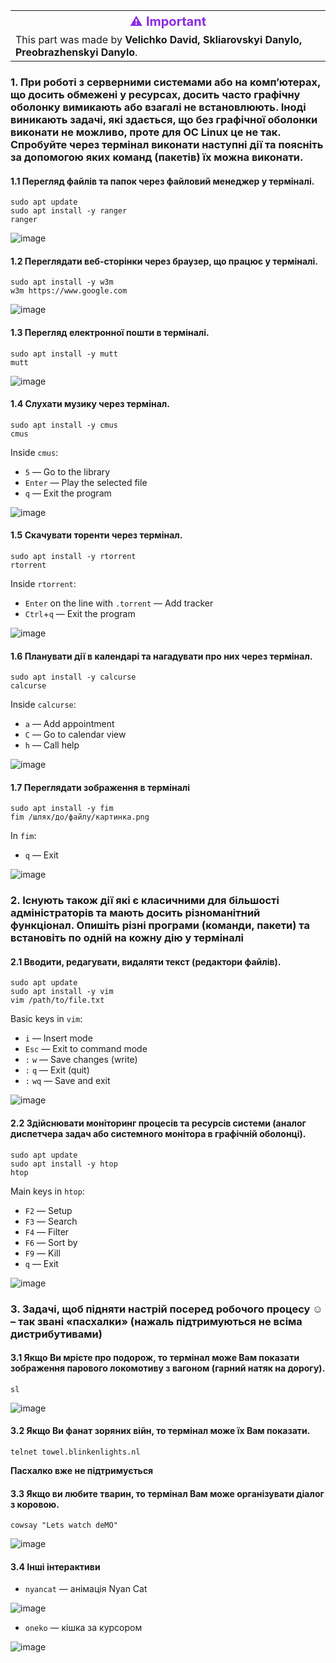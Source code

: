 <table>
  <tr>
    <th style="color:#8A2BE2; font-size:20px;">⚠ Important</th>
  </tr>
  <tr>
    <td>This part was made by <strong>Velichko David, Skliarovskyi Danylo, Preobrazhenskyi Danylo</strong>.</td>
  </tr>
</table>

### 1. При роботі з серверними системами або на комп’ютерах, що досить обмежені у ресурсах, досить часто графічну оболонку вимикають або взагалі не встановлюють. Іноді виникають задачі, які здається, що без графічної оболонки виконати не можливо, проте для ОС Linux це не так. Спробуйте через термінал виконати наступні дії та поясніть за допомогою яких команд (пакетів) їх можна виконати.

#### 1.1 Перегляд файлів та папок через файловий менеджер у терміналі.

```
sudo apt update
sudo apt install -y ranger
ranger
```
![image](https://github.com/user-attachments/assets/4ab239aa-2862-4a5f-b65c-f2534df68df9)

#### 1.2 Переглядати веб-сторінки через браузер, що працює у терміналі.

```
sudo apt install -y w3m
w3m https://www.google.com
```
![image](https://github.com/user-attachments/assets/f8bcb576-f4ba-4c6a-b953-92fc0dcc0804)

#### 1.3 Перегляд електронної пошти в терміналі.

```
sudo apt install -y mutt
mutt
```
![image](https://github.com/user-attachments/assets/5621c3f5-3778-42e5-a1fc-16252961d863)

#### 1.4 Слухати музику через термінал.

```
sudo apt install -y cmus
cmus
```

Inside `cmus`:

- `5` — Go to the library
- `Enter` — Play the selected file
- `q` — Exit the program

![image](https://github.com/user-attachments/assets/37337c7e-d6e4-4c36-ae0c-624045ff6256)

#### 1.5 Скачувати торенти через термінал.

```
sudo apt install -y rtorrent
rtorrent
```

Inside `rtorrent`:

- `Enter` on the line with `.torrent` — Add tracker
- `Ctrl`+`q` — Exit the program

![image](https://github.com/user-attachments/assets/d34c8cc2-1568-4ec5-b692-dc73cf9e00f5)

#### 1.6 Планувати дії в календарі та нагадувати про них через термінал.

```
sudo apt install -y calcurse
calcurse
```

Inside `calcurse`:

- `a` — Add appointment
- `C` — Go to calendar view
- `h` — Call help

![image](https://github.com/user-attachments/assets/4d76076d-e235-482e-8ec9-ca2c09779345)

#### 1.7 Переглядати зображення в терміналі

```
sudo apt install -y fim
fim /шлях/до/файлу/картинка.png
```

In `fim`:

- `q` — Exit

![image](https://github.com/user-attachments/assets/5c6bd94a-1af4-491a-9876-780363b1b5d5)

### 2. Існують також дії які є класичними для більшості адміністраторів та мають досить різноманітний функціонал. Опишіть різні програми (команди, пакети) та встановіть по одній на кожну дію у терміналі

#### 2.1 Вводити, редагувати, видаляти текст (редактори файлів).

```
sudo apt update
sudo apt install -y vim
vim /path/to/file.txt
```
Basic keys in `vim`:

- `i` — Insert mode
- `Esc` — Exit to command mode
- `:` `w` — Save changes (write)
- `:` `q` — Exit (quit)
- `:` `wq` — Save and exit

![image](https://github.com/user-attachments/assets/a94a67f9-d15b-4b02-9bd0-92879ceed374)

#### 2.2 Здійснювати моніторинг процесів та ресурсів системи (аналог диспетчера задач або системного монітора в графічній оболонці).

```
sudo apt update
sudo apt install -y htop
htop
```

Main keys in `htop`:

- `F2` — Setup
- `F3` — Search
- `F4` — Filter
- `F6` — Sort by
- `F9` — Kill
- `q` — Exit

![image](https://github.com/user-attachments/assets/fd89feb5-1500-45ad-92a2-f2fa2d4a5da5)

### 3. Задачі, щоб підняти настрій посеред робочого процесу ☺ – так звані «пасхалки» (нажаль підтримуються не всіма дистрибутивами)

#### 3.1 Якщо Ви мрієте про подорож, то термінал може Вам показати зображення парового локомотиву з вагоном (гарний натяк на дорогу).

```
sl
```
![image](https://github.com/user-attachments/assets/dcd112a4-fa53-420b-9b83-12048ed5e76b)

#### 3.2 Якщо Ви фанат зоряних війн, то термінал може їх Вам показати.

```
telnet towel.blinkenlights.nl
```

**Пасхалко вже не підтримується**

#### 3.3 Якщо ви любите тварин, то термінал Вам може організувати діалог з коровою.

```
cowsay "Lets watch deMO"
```
![image](https://github.com/user-attachments/assets/23ce5d88-9741-4a30-b1f3-87572046ff97)

#### 3.4 Інші інтерактиви

- `nyancat` — анімація Nyan Cat

![image](https://github.com/user-attachments/assets/06e79985-a5b1-4a28-9f4d-45930b34024a)

- `oneko` — кішка за курсором

![image](https://github.com/user-attachments/assets/50c5b1aa-d2cc-489d-abbf-e1840dd5d9aa)
